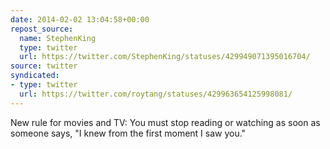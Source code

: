 ```yaml
---
date: 2014-02-02 13:04:58+00:00
repost_source:
  name: StephenKing
  type: twitter
  url: https://twitter.com/StephenKing/statuses/429949071395016704/
source: twitter
syndicated:
- type: twitter
  url: https://twitter.com/roytang/statuses/429963654125998081/
---
```


New rule for movies and TV: You must stop reading or watching as soon as someone says, "I knew from the first moment I saw you."